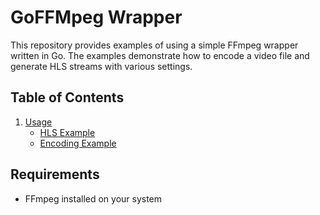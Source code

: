 # GoFFMpeg Wrapper

This repository provides examples of using a simple FFmpeg wrapper written in Go. The examples demonstrate how to encode a video file and generate HLS streams with various settings.

## Table of Contents
1. [Usage](#usage)
   - [HLS Example](#hls-example)
   - [Encoding Example](#encoding-example)

## Requirements
- FFmpeg installed on your system
